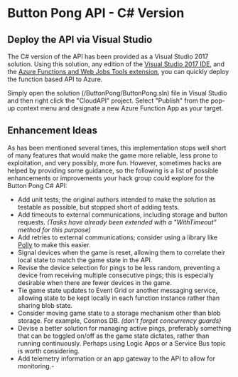 # Button Pong API - C# Version

## Deploy the API via Visual Studio

The C# version of the API has been provided as a Visual Studio 2017 solution. Using this solution, any edition of the [Visual Studio 2017 IDE](https://www.visualstudio.com/downloads/), and the [Azure Functions and Web Jobs Tools extension](https://marketplace.visualstudio.com/items?itemName=VisualStudioWebandAzureTools.AzureFunctionsandWebJobsTools), you can quickly deploy the function based API to Azure.

Simply open the solution (/ButtonPong/ButtonPong.sln) file in Visual Studio and then right click the "CloudAPI" project. Select "Publish" from the pop-up context menu and designate a new Azure Function App as your target.

## Enhancement Ideas

As has been mentioned several times, this implementation stops well short of many features that would make the game more reliable, less prone to exploitation, and very possibly, more fun. However, sometimes hacks are helped by providing some guidance, so the following is a list of possible enhancements or improvements your hack group could explore for the Button Pong C# API:

- Add unit tests; the original authors intended to make the solution as testable as possible, but stopped short of adding tests.
  &nbsp;
- Add timeouts to external communications, including storage and button requests.  _(Tasks have already been extended with a "WithTimeout" method for this purpose)_
&nbsp;
- Add retries to external communications; consider using a library like [Polly](https://github.com/App-vNext/Polly, "Polly") to make this easier.
&nbsp;
- Signal devices when the game is reset, allowing them to correlate their local state to match the game state in the API.
&nbsp;
- Revise the device selection for pings to be less random, preventing a device from receiving multiple consecutive pings; this is especially desirable when there are fewer devices in the game.
&nbsp;
- Tie game state updates to Event Grid or another messaging service, allowing state to be kept locally in each function instance rather than sharing blob state.
&nbsp;
- Consider moving game state to a storage mechanism other than blob storage.  For example, Cosmos DB.  _(don't forget concurrency guards)_
&nbsp;
- Devise a better solution for managing active pings, preferably something that can be toggled on/off as the game state dictates, rather than running continuously.  Perhaps using Logic Apps or a Service Bus topic is worth considering.
&nbsp;
- Add telemetry information or an app gateway to the API to allow for monitoring.-